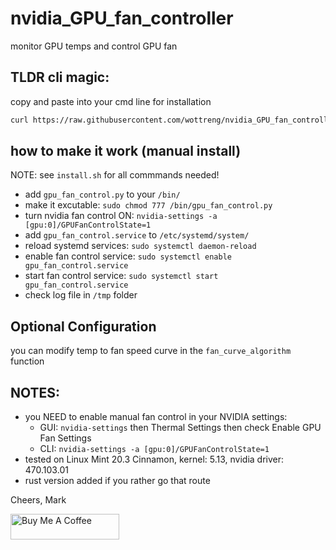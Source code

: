 # nvidia_GPU_fan_controller
monitor GPU temps and control GPU fan

## TLDR cli magic:
copy and paste into your cmd line for installation
```markdown
curl https://raw.githubusercontent.com/wottreng/nvidia_GPU_fan_controller/main/install.sh | bash
```

## how to make it work (manual install)
NOTE: see `install.sh` for all commmands needed! 
* add `gpu_fan_control.py` to your `/bin/` 
* make it excutable: `sudo chmod 777 /bin/gpu_fan_control.py`
* turn nvidia fan control ON: `nvidia-settings -a [gpu:0]/GPUFanControlState=1`
* add `gpu_fan_control.service` to `/etc/systemd/system/`
* reload systemd services: `sudo systemctl daemon-reload`
* enable fan control service: `sudo systemctl enable gpu_fan_control.service`
* start fan control service: `sudo systemctl start gpu_fan_control.service`
* check log file in `/tmp` folder

## Optional Configuration
you can modify temp to fan speed curve in the `fan_curve_algorithm` function

## NOTES: 
* you NEED to enable manual fan control in your NVIDIA settings: 
  * GUI: `nvidia-settings` then Thermal Settings then check Enable GPU Fan Settings
  * CLI: `nvidia-settings -a [gpu:0]/GPUFanControlState=1`
* tested on Linux Mint 20.3 Cinnamon, kernel: 5.13, nvidia driver: 470.103.01
* rust version added if you rather go that route

Cheers, Mark

<a href=" https://www.buymeacoffee.com/wottreng" target="_blank"><img src="https://cdn.buymeacoffee.com/buttons/default-orange.png" alt="Buy Me A Coffee" height="41" width="174"></a>
